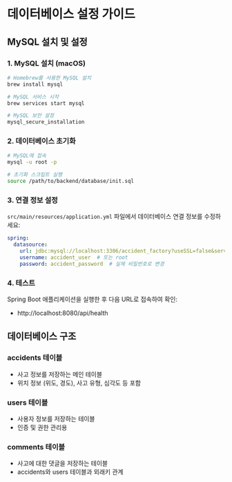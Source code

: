 # 데이터베이스 설정 가이드

## MySQL 설치 및 설정

### 1. MySQL 설치 (macOS)
```bash
# Homebrew를 사용한 MySQL 설치
brew install mysql

# MySQL 서비스 시작
brew services start mysql

# MySQL 보안 설정
mysql_secure_installation
```

### 2. 데이터베이스 초기화
```bash
# MySQL에 접속
mysql -u root -p

# 초기화 스크립트 실행
source /path/to/backend/database/init.sql
```

### 3. 연결 정보 설정
`src/main/resources/application.yml` 파일에서 데이터베이스 연결 정보를 수정하세요:

```yaml
spring:
  datasource:
    url: jdbc:mysql://localhost:3306/accident_factory?useSSL=false&serverTimezone=UTC&allowPublicKeyRetrieval=true
    username: accident_user  # 또는 root
    password: accident_password  # 실제 비밀번호로 변경
```

### 4. 테스트
Spring Boot 애플리케이션을 실행한 후 다음 URL로 접속하여 확인:
- http://localhost:8080/api/health

## 데이터베이스 구조

### accidents 테이블
- 사고 정보를 저장하는 메인 테이블
- 위치 정보 (위도, 경도), 사고 유형, 심각도 등 포함

### users 테이블
- 사용자 정보를 저장하는 테이블
- 인증 및 권한 관리용

### comments 테이블
- 사고에 대한 댓글을 저장하는 테이블
- accidents와 users 테이블과 외래키 관계
